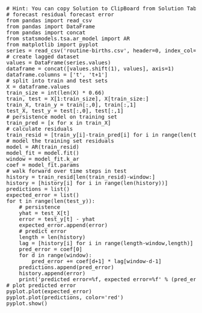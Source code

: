 <pre class="file" data-target="clipboard">
# Hint: You can copy Solution to ClipBoard from Solution Tab
# forecast residual forecast error
from pandas import read_csv
from pandas import DataFrame
from pandas import concat
from statsmodels.tsa.ar_model import AR
from matplotlib import pyplot
series = read_csv('routine-births.csv', header=0, index_col=0, parse_dates=True, squeeze=True)
# create lagged dataset
values = DataFrame(series.values)
dataframe = concat([values.shift(1), values], axis=1)
dataframe.columns = ['t', 't+1']
# split into train and test sets
X = dataframe.values
train_size = int(len(X) * 0.66)
train, test = X[1:train_size], X[train_size:]
train_X, train_y = train[:,0], train[:,1]
test_X, test_y = test[:,0], test[:,1]
# persistence model on training set
train_pred = [x for x in train_X]
# calculate residuals
train_resid = [train_y[i]-train_pred[i] for i in range(len(train_pred))]
# model the training set residuals
model = AR(train_resid)
model_fit = model.fit()
window = model_fit.k_ar
coef = model_fit.params
# walk forward over time steps in test
history = train_resid[len(train_resid)-window:]
history = [history[i] for i in range(len(history))]
predictions = list()
expected_error = list()
for t in range(len(test_y)):
	# persistence
	yhat = test_X[t]
	error = test_y[t] - yhat
	expected_error.append(error)
	# predict error
	length = len(history)
	lag = [history[i] for i in range(length-window,length)]
	pred_error = coef[0]
	for d in range(window):
		pred_error += coef[d+1] * lag[window-d-1]
	predictions.append(pred_error)
	history.append(error)
	print('predicted error=%f, expected error=%f' % (pred_error, error))
# plot predicted error
pyplot.plot(expected_error)
pyplot.plot(predictions, color='red')
pyplot.show()
</pre>

